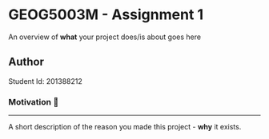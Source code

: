 
# GEOG5003M - Assignment 1
An overview of **what** your project does/is about goes here

## Author
Student Id: 201388212
 
### Motivation :rocket:
------------------
A short description of the reason you made this project - **why** it exists.

